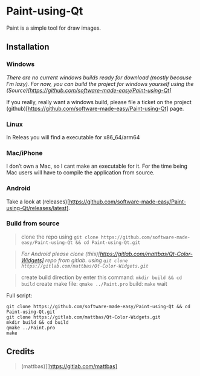 # Paint-using-Qt
Paint is a simple tool for draw images.

## Installation

### Windows

*There are no current windows builds ready for download (mostly because I’m lazy). For now, you can build the project for windows yourself using the (Source)[https://github.com/software-made-easy/Paint-using-Qt]*

If you really, really want a windows build, please file a ticket on the project (github)[https://github.com/software-made-easy/Paint-using-Qt] page.

### Linux

In Releas you will find a executable for x86_64/arm64

### Mac/iPhone

I don’t own a Mac, so I cant make an executable for it. For the time being Mac users will have to compile the application from source.

### Android

Take a look at (releases)[https://github.com/software-made-easy/Paint-using-Qt/releases/latest].

### Build from source

> clone the repo using `git clone https://github.com/software-made-easy/Paint-using-Qt && cd Paint-using-Qt.git`

> *For Android please clone (this)[https://gitlab.com/mattbas/Qt-Color-Widgets] repo from gitlab. using `git clone https://gitlab.com/mattbas/Qt-Color-Widgets.git`*

> create build direction by enter this command: `mkdir build && cd build`
> create make file: `qmake ../Paint.pro`
> build: `make`
> wait

Full script:
```
git clone https://github.com/software-made-easy/Paint-using-Qt && cd Paint-using-Qt.git
git clone https://gitlab.com/mattbas/Qt-Color-Widgets.git
mkdir build && cd build
qmake ../Paint.pro
make
```

## Credits
> (mattbas)][https://gitlab.com/mattbas]
